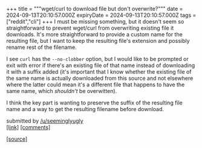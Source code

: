 +++
title = """wget/curl to download file but don't overwrite?"""
date = 2024-09-13T20:10:57.000Z
expiryDate = 2024-09-13T20:10:57.000Z
tags = ["reddit","cli"]
+++
I must be missing something, but it doesn't seem so straightforward to prevent wget/curl from overwriting existing file it downloads. It's more straightforward to provide a custom name for the resulting file, but I want to keep the resulting file's extension and possibly rename rest of the filename.

I see `curl` has the `--no-clobber` option, but I would like to be prompted or exit with error if there's an existing file of that name instead of downloading it with a suffix added (it's important that I know whether the existing file of the same name is actually downloaded from this source and not elsewhere where the latter could mean it's a different file that happens to have the same name, which _shouldn't_ be overwitten).

I think the key part is wanting to preserve the suffix of the resulting file name and a way to get the resulting filename before download.

submitted by [/u/seeminglyugly](https://www.reddit.com/user/seeminglyugly)  
[\[link\]](https://www.reddit.com/r/commandline/comments/1fg48hw/wgetcurl_to_download_file_but_dont_overwrite/) [\[comments\]](https://www.reddit.com/r/commandline/comments/1fg48hw/wgetcurl_to_download_file_but_dont_overwrite/)

[[source]](https://www.reddit.com/r/commandline/comments/1fg48hw/wgetcurl_to_download_file_but_dont_overwrite/)
